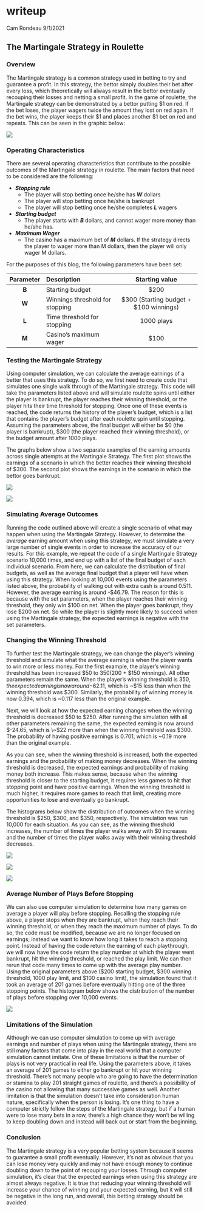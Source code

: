 writeup
================
Cam Rondeau
9/1/2021

## The Martingale Strategy in Roulette

### Overview

The Martingale strategy is a common strategy used in betting to try and
guarantee a profit. In this strategy, the bettor simply doubles their
bet after every loss, which theoretically will always result in the
bettor eventually recouping their losses and netting a small profit. In
the game of roulette, the Martingale strategy can be demonstrated by a
bettor putting $1 on red. If the bet loses, the player wagers twice the
amount they lost on red again. If the bet wins, the player keeps their
$1 and places another $1 bet on red and repeats. This can be seen in the
graphic below:

![](./martingale-strategy.svg)

### Operating Characteristics

There are several operating characteristics that contribute to the
possible outcomes of the Martingale strategy in roulette. The main
factors that need to be considered are the following:

-   ***Stopping rule***
    -   The player will stop betting once he/she has ***W*** dollars
    -   The player will stop betting once he/she is bankrupt
    -   The player will stop betting once he/she completes ***L***
        wagers
-   ***Starting budget***
    -   The player starts with ***B*** dollars, and cannot wager more
        money than he/she has.
-   ***Maximum Wager***
    -   The casino has a maximum bet of ***M*** dollars. If the strategy
        directs the player to wager more than M dollars, then the player
        will only wager M dollars.

For the purposes of this blog, the following parameters have been set:

| Parameter | Description                     |             Starting value             |
|:---------:|:--------------------------------|:--------------------------------------:|
|   **B**   | Starting budget                 |                  $200                  |
|   **W**   | Winnings threshold for stopping | $300 (Starting budget + $100 winnings) |
|   **L**   | Time threshold for stopping     |               1000 plays               |
|   **M**   | Casino’s maximum wager          |                  $100                  |

### Testing the Martingale Strategy

Using computer simulation, we can calculate the average earnings of a
better that uses this strategy. To do so, we first need to create code
that simulates one single walk through of the Martingale strategy. This
code will take the parameters listed above and will simulate roulette
spins until either the player is bankrupt, the player reaches their
winning threshold, or the player hits their time threshold for stopping.
Once one of these events is reached, the code returns the history of the
player’s budget, which is a list that contains the player’s budget after
each roulette spin until stopping. Assuming the parameters above, the
final budget will either be $0 (the player is bankrupt), $300 (the
player reached their winning threshold), or the budget amount after 1000
plays.

The graphs below show a two separate examples of the earning amounts
across single attempts at the Martingale Strategy. The first plot shows
the earnings of a scenario in which the better reaches their winning
threshold of $300. The second plot shows the earnings in the scenario in
which the bettor goes bankrupt.

![](./winner.svg)

![](./loser.svg)

### Simulating Average Outcomes

Running the code outlined above will create a single scenario of what
may happen when using the Martingale Strategy. However, to determine the
*average* earning amount when using this strategy, we must simulate a
very large number of single events in order to increase the accuracy of
our results. For this example, we repeat the code of a single Martingale
Strategy scenario 10,000 times, and end up with a list of the final
budget of each individual scenario. From here, we can calculate the
distribution of final budgets, as well as the average final budget that
a player will have when using this strategy. When looking at 10,000
events using the parameters listed above, the probability of walking out
with extra cash is around 0.511. However, the average earning is around
-$46.79. The reason for this is because with the set parameters, when
the player reaches their winning threshold, they only win $100 on net.
When the player goes bankrupt, they lose $200 on net. So while the
player is slightly more likely to succeed when using the Martingale
strategy, the expected earnings is negative with the set parameters.

### Changing the Winning Threshold

To further test the Martingale strategy, we can change the player’s
winning threshold and simulate what the average earning is when the
player wants to win more or less money. For the first example, the
player’s winning threshold has been increased $50 to $350 ($200 + $150
winnings). All other parameters remain the same. When the player’s
winning threshold is $350, the expected earning is now around -$62.11,
which is \~$15 less than when the winning threshold was $300. Similarly,
the probability of winning money is now 0.394, which is \~0.117 less
than the original example.

Next, we will look at how the expected earning changes when the winning
threshold is decreased $50 to $250. After running the simulation with
all other parameters remaining the same, the expected earning is now
around $-24.65, which is \~$22 more than when the winning threshold was
$300. The probability of having positive earnings is 0.701, which is
\~0.19 more than the original example.

As you can see, when the winning threshold is increased, both the
expected earnings and the probability of making money decreases. When
the winning threshold is decreased, the expected earnings and
probability of making money both increase. This makes sense, because
when the winning threshold is closer to the starting budget, it requires
less games to hit that stopping point and have positive earnings. When
the winning threshold is much higher, it requires more games to reach
that limit, creating more opportunities to lose and eventually go
bankrupt.

The histograms below show the distribution of outcomes when the winning
threshold is $250, $300, and $350, respectively. The simulation was run
10,000 for each situation. As you can see, as the winning threshold
increases, the number of times the player walks away with $0 increases
and the number of times the player walks away with their winning
threshold decreases.

![](./250-winning-threshold.JPG)

![](./300-winning-threshold.JPG)

![](./350-winning-threshold.JPG)

### Average Number of Plays Before Stopping

We can also use computer simulation to determine how many games on
average a player will play before stopping. Recalling the stopping rule
above, a player stops when they are bankrupt, when they reach their
winning threshold, or when they reach the maximum number of plays. To do
so, the code must be modified, because we are no longer focused on
earnings; instead we want to know how long it takes to reach a stopping
point. Instead of having the code return the earning of each
playthrough, we will now have the code return the play number at which
the player went bankrupt, hit the winning threshold, or reached the play
limit. We can then rerun that code many times to come up with the
average play number. Using the original parameters above ($200 starting
budget, $300 winning threshold, 1000 play limit, and $100 casino limit),
the simulation found that it took an average of 201 games before
eventually hitting one of the three stopping points. The histogram below
shows the distribution of the number of plays before stopping over
10,000 events.

![](./stopping-point.JPG)

### Limitations of the Simulation

Although we can use computer simulation to come up with average earnings
and number of plays when using the Martingale strategy, there are still
many factors that come into play in the real world that a computer
simulation cannot imitate. One of these limitations is that the number
of plays is not very practical in real life. Using the parameters above,
it takes an average of 201 games to either go bankrupt or hit your
winning threshold. There’s not many people who are going to have the
determination or stamina to play 201 straight games of roulette, and
there’s a possibility of the casino not allowing that many successive
games as well. Another limitation is that the simulation doesn’t take
into consideration human nature, specifically when the person is losing.
It’s one thing to have a computer strictly follow the steps of the
Martingale strategy, but if a human were to lose many bets in a row,
there’s a high chance they won’t be willing to keep doubling down and
instead will back out or start from the beginning.

### Conclusion

The Martingale strategy is a very popular betting system because it
seems to guarantee a small profit eventually. However, it’s not as
obvious that you can lose money very quickly and may not have enough
money to continue doubling down to the point of recouping your losses.
Through computer simulation, it’s clear that the expected earnings when
using this strategy are almost always negative. It is true that reducing
your winning threshold will increase your chance of winning and your
expected earning, but it will still be negative in the long run, and
overall, this betting strategy should be avoided.
